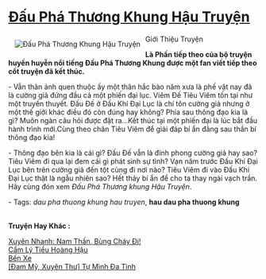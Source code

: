 <a href="https://utruyen.com/dau-pha-thuong-khung-hau-truyen/513/" title="Đấu Phá Thương Khung Hậu Truyện"><h1>Đấu Phá Thương Khung Hậu Truyện</h1></a><div style="display:table"><img align="right" style="float: left; padding: 10px;" src="https://utruyen.com/images/story/200x260/dau-pha-thuong-khung-hau-truyen.jpg" alt="Đấu Phá Thương Khung Hậu Truyện">Giới Thiệu Truyện<p></p><strong>Là Phần tiếp theo của bộ truyện huyền huyễn nổi tiếng <strong>Đấu Phá Thương Khung</strong> được một fan viết tiếp theo cốt truyện đã kết thúc.</strong><p></p> - Vẫn thân ảnh quen thuộc ấy một thân hắc bào năm xưa là phế vật nay đã là cường giả đứng đầu cả một phiến đại lục. Viêm Đế Tiêu Viêm tồn tại như một truyền thuyết. Đấu Đế ở Đấu Khí Đại Lục là chí tôn cường giả nhưng ở một thế giới khác điều đó còn đúng hay không? Phía sau thông đạo kia là gì? Muôn ngàn câu hỏi được đặt ra...Kết thúc tại một phiến đại là lúc bắt đầu hành trình mới.Cùng theo chân Tiêu Viêm để giải đáp bí ẩn đằng sau thần bí thông đạo kia!<p></p> - Thông đạo bên kia là cái gì? Đấu Đế vẫn là đỉnh phong cường giả hay sao? Tiêu Viêm đi qua lại đem cái gì phát sinh sự tình? Vạn năm trước Đấu Khí Đại Lục bên trên cường giả đến tột cùng đi nơi nào? Tiêu Viêm đi vào Đấu Khí Đại Lục thật là ngẫu nhiên sao? Hết thảy bí ẩn để cho ta thay ngài vạch trần. Hãy cùng đón xem <em>Đấu Phá Thương khung Hậu Truyện</em>.<p></p> - Tags: <em>dau pha thuong khung hau truyen</em>, <strong>hau dau pha thuong khung</strong></div><p><br><b>Truyện Hay Khác :</b></p><a href="https://utruyen.com/xuyen-nhanh-nam-than-bung-chay-di/17066/" alt="Xuyên Nhanh: Nam Thần, Bùng Cháy Đi!">Xuyên Nhanh: Nam Thần, Bùng Cháy Đi!</a><br/><a href="https://github.com/quanluxury/ngontinhhot/tree/master/truyenhay/19163/" alt="Cẩm Lý Tiểu Hoàng Hậu">Cẩm Lý Tiểu Hoàng Hậu</a><br/><a href="https://github.com/quanluxury/truyenhot/tree/master/truyenhay/9483/" alt="Bến Xe">Bến Xe</a><br/><a href="https://dammyh.wordpress.com/2019/11/07/dam-my-xuyen-thu-tu-minh-da-tinh/" alt="[Đam Mỹ, Xuyên Thư] Tự Mình Đa Tình">[Đam Mỹ, Xuyên Thư] Tự Mình Đa Tình</a><br/>